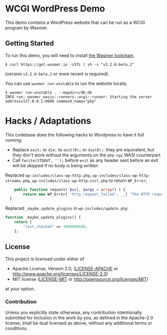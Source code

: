 # WCGI WordPress Demo

This demo contains a WordPress website that can be run as a WCGI program by
Wasmer.

## Getting Started

To run this demo, you will need to install [the Wasmer toolchain][install].

```console
$ curl https://get.wasmer.io -sSfL | sh -s "v3.2.0-beta.2"
```

(version `v3.2.0-beta.2` or more recent is required).

You can use `wasmer run-unstable` to run the website locally.

```console
$ wasmer run-unstable . --mapdir=/db:db
INFO run: wasmer_wasix::runners::wcgi::runner: Starting the server address=127.0.0.1:8000 command_name="php"
```

# Hacks / Adaptations

This codebase does the following hacks to Wordpress to have it full running:

* Replace `exit;` or `die;` to `exit(0);` or `die(0);`: they are equivalent, but they don't work without the arguments on the `php-cgi` WASI counterpart
* Call `fwrite(STDOUT, '');` before `exit` as any header sent before an exit will be skipped if no body is being written

Replaced `wp-includes/class-wp-http.php`, `wp-includes/class-wp-http-streams.php`, `wp-includes/class-wp-http-curl.php` to return `WP_Error`;

```php
	public function request( $url, $args = array() ) {
		return new WP_Error( 'http_request_failed', __( "The HTTP request to $url failed." ) );
  }
```

Replaced `_maybe_update_plugins` in `wp-includes/update.php`:

```php
function _maybe_update_plugins() {
	return [
		"last_checked" => 1680680646,
	];
```

## License

This project is licensed under either of

- Apache License, Version 2.0, ([LICENSE-APACHE](./LICENSE-APACHE.md) or
  <http://www.apache.org/licenses/LICENSE-2.0>)
- MIT license ([LICENSE-MIT](./LICENSE-MIT.md) or
   <http://opensource.org/licenses/MIT>)

at your option.

### Contribution

Unless you explicitly state otherwise, any contribution intentionally
submitted for inclusion in the work by you, as defined in the Apache-2.0
license, shall be dual licensed as above, without any additional terms or
conditions.

[install]: https://docs.wasmer.io/ecosystem/wasmer/getting-started
